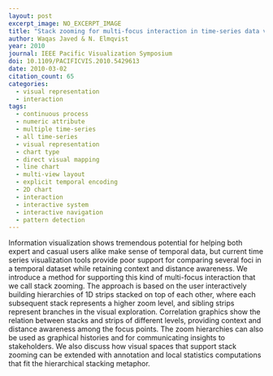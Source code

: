 ```yaml
---
layout: post
excerpt_image: NO_EXCERPT_IMAGE
title: "Stack zooming for multi-focus interaction in time-series data visualization"
author: Waqas Javed & N. Elmqvist
year: 2010
journal: IEEE Pacific Visualization Symposium
doi: 10.1109/PACIFICVIS.2010.5429613
date: 2010-03-02
citation_count: 65
categories:
  - visual representation
  - interaction
tags:
  - continuous process
  - numeric attribute
  - multiple time-series
  - all time-series
  - visual representation
  - chart type
  - direct visual mapping
  - line chart
  - multi-view layout
  - explicit temporal encoding
  - 2D chart
  - interaction
  - interactive system
  - interactive navigation
  - pattern detection
---
```

Information visualization shows tremendous potential for helping both expert and casual users alike make sense of temporal data, but current time series visualization tools provide poor support for comparing several foci in a temporal dataset while retaining context and distance awareness. We introduce a method for supporting this kind of multi-focus interaction that we call stack zooming. The approach is based on the user interactively building hierarchies of 1D strips stacked on top of each other, where each subsequent stack represents a higher zoom level, and sibling strips represent branches in the visual exploration. Correlation graphics show the relation between stacks and strips of different levels, providing context and distance awareness among the focus points. The zoom hierarchies can also be used as graphical histories and for communicating insights to stakeholders. We also discuss how visual spaces that support stack zooming can be extended with annotation and local statistics computations that fit the hierarchical stacking metaphor.
